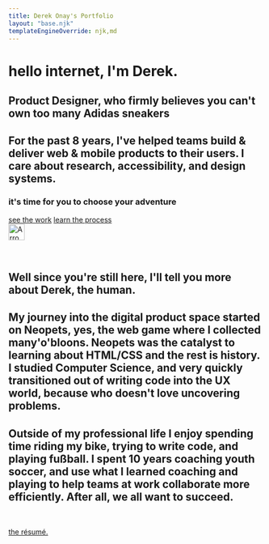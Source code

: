 ```yaml
---
title: Derek Onay's Portfolio
layout: "base.njk"
templateEngineOverride: njk,md
---
```

<div class="hero">
    <!-- <img src="/assets/personal-photo.jpg"  alt="Personal Photo" width="350"> -->
    <!-- <svg height="0" width="0">
        <defs>
            <clipPath id="svgPath">
                <path fill="#FFFFFF" stroke="#000000" stroke-width="1.5794" stroke-miterlimit="10" d="M215,100.3c97.8-32.6,90.5-71.9,336-77.6
    c92.4-2.1,98.1,81.6,121.8,116.4c101.7,149.9,53.5,155.9,14.7,178c-96.4,54.9,5.4,269-257,115.1c-57-33.5-203,46.3-263.7,20.1
    c-33.5-14.5-132.5-45.5-95-111.1C125.9,246.6,98.6,139.1,215,100.3z"></path>
            </clipPath>
        </defs>
    </svg> -->

<!-- Portfolios should highlight challenges you faced, how you collaborated with others, what you learned, and the personal/business/end-user impact of your work. -->
<div class="hero-top fade-in-down">

# hello internet, I'm Derek. 
## Product Designer, who firmly believes you can't own too many Adidas sneakers
## For the past 8 years, I've helped teams build & deliver web & mobile products to their users. I care about research, accessibility, and design systems.


### it's time for you to choose your adventure
<div class="choose-adventure">
    <a href="/projects" class="button">see the work</a>
    <a href="/process" class="button-inverse">learn the process</a> 
    <!-- <a href="/" class="button-inverse">experience the chaos</a> -->
</div>

<img src="/assets/arrow-circle-down.svg" style="margin-bottom:2rem;" class="icon-white wobble" width="32" height="32" alt="Arrow facing moving downward indicating more content below" />
</div>

## Well since you're still here, I'll tell you more about Derek, the human. 
## My journey into the digital product space started on Neopets, yes, the web game where I collected many'o'bloons. Neopets was the catalyst to learning about HTML/CSS and the rest is history. I studied Computer Science, and very quickly transitioned out of writing code into the UX world, because who doesn't love uncovering problems. 

## Outside of my professional life I enjoy spending time riding my bike, trying to write code, and playing fußball. I spent 10 years coaching youth soccer, and use what I learned coaching and playing to help teams at work collaborate more efficiently. After all, we all want to succeed. 
<div style="margin: 3rem 0;">
    <a href="/assets/Resume2023.pdf" class="button" download>the résumé.</a>
</div>

</div>


